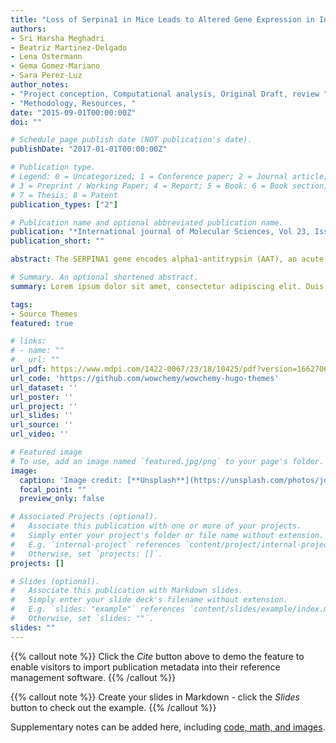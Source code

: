```yaml
---
title: "Loss of Serpina1 in Mice Leads to Altered Gene Expression in Inflammatory and Metabolic Pathways."
authors:
- Sri Harsha Meghadri
- Beatriz Martinez-Delgado
- Lena Ostermann
- Gema Gomez-Mariano
- Sara Perez-Luz
author_notes:
- "Project conception, Computational analysis, Original Draft, review "
- "Methodology, Resources, "
date: "2015-09-01T00:00:00Z"
doi: ""

# Schedule page publish date (NOT publication's date).
publishDate: "2017-01-01T00:00:00Z"

# Publication type.
# Legend: 0 = Uncategorized; 1 = Conference paper; 2 = Journal article;
# 3 = Preprint / Working Paper; 4 = Report; 5 = Book; 6 = Book section;
# 7 = Thesis; 8 = Patent
publication_types: ["2"]

# Publication name and optional abbreviated publication name.
publication: "*International journal of Molecular Sciences, Vol 23, Issue 18*(1)"
publication_short: ""

abstract: The SERPINA1 gene encodes alpha1-antitrypsin (AAT), an acute phase glycoprotein and serine protease inhibitor that is mainly (80–90%) produced in the liver. Point mutations in the SERPINA1 gene can lead to the misfolding, intracellular accumulation, and deficiency of circulating AAT protein, increasing the risk of developing chronic liver diseases or chronic obstructive pulmonary disease. Currently, siRNA technology can knock down the SERPINA1 gene and limit defective AAT production. How this latter affects other liver genes is unknown. Livers were taken from age- and sex-matched C57BL/6 wild-type (WT) and Serpina1 knockout mice (KO) aged from 8 to 14 weeks, all lacking the five serpin A1a-e paralogues. Total RNA was isolated and RNA sequencing, and transcriptome analysis was performed. The knockout of the Serpina1 gene in mice changed inflammatory, lipid metabolism, and cholesterol metabolism-related gene expression in the liver. Independent single-cell sequencing data of WT mice verified the involvement of Serpina1 in cholesterol metabolism. Our results from mice livers suggested that designing therapeutic strategies for the knockout of the SERPINA1 gene in humans must account for potential perturbations of key metabolic pathways and consequent mitigation of side effects.

# Summary. An optional shortened abstract.
summary: Lorem ipsum dolor sit amet, consectetur adipiscing elit. Duis posuere tellus ac convallis placerat. Proin tincidunt magna sed ex sollicitudin condimentum.

tags:
- Source Themes
featured: true

# links:
# - name: ""
#   url: ""
url_pdf: https://www.mdpi.com/1422-0067/23/18/10425/pdf?version=1662706024
url_code: 'https://github.com/wowchemy/wowchemy-hugo-themes'
url_dataset: ''
url_poster: ''
url_project: ''
url_slides: ''
url_source: ''
url_video: ''

# Featured image
# To use, add an image named `featured.jpg/png` to your page's folder. 
image:
  caption: 'Image credit: [**Unsplash**](https://unsplash.com/photos/jdD8gXaTZsc)'
  focal_point: ""
  preview_only: false

# Associated Projects (optional).
#   Associate this publication with one or more of your projects.
#   Simply enter your project's folder or file name without extension.
#   E.g. `internal-project` references `content/project/internal-project/index.md`.
#   Otherwise, set `projects: []`.
projects: []

# Slides (optional).
#   Associate this publication with Markdown slides.
#   Simply enter your slide deck's filename without extension.
#   E.g. `slides: "example"` references `content/slides/example/index.md`.
#   Otherwise, set `slides: ""`.
slides: ""
---
```


{{% callout note %}}
Click the *Cite* button above to demo the feature to enable visitors to import publication metadata into their reference management software.
{{% /callout %}}

{{% callout note %}}
Create your slides in Markdown - click the *Slides* button to check out the example.
{{% /callout %}}

Supplementary notes can be added here, including [code, math, and images](https://wowchemy.com/docs/writing-markdown-latex/).
